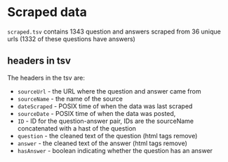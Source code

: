 # Scraped data

`scraped.tsv` contains 1343 question and answers scraped from 36 unique urls (1332 of these questions have answers)

## headers in tsv
The headers in the tsv are:

- `sourceUrl` - the URL where the question and answer came from
- `sourceName` - the name of the source
- `dateScraped` - POSIX time of when the data was last scraped
- `sourceDate` - POSIX time of when the data was posted,
- `ID` - ID for the question-answer pair, IDs are the sourceName concatenated with a hast of the question
- `question` - the cleaned text of the question (html tags remove)
- `answer` - the cleaned text of the answer (html tags remove)
- `hasAnswer` - boolean indicating whether the question has an answer

